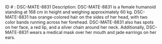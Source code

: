 ID # : DSC-MATE-8831
Description: DSC-MATE-8831 is a female humanoid standing at 168 cm in height and weighing approximately 60 kg. DSC-MATE-8831 has orange-colored hair on the sides of her head, with two color bands running across her forehead. DSC-MATE-8831 also has spots on her face, a red lip, and a silver chain around her neck. Additionally, DSC-MATE-8831 wears a medical mask over her mouth and jade earrings on her ears.